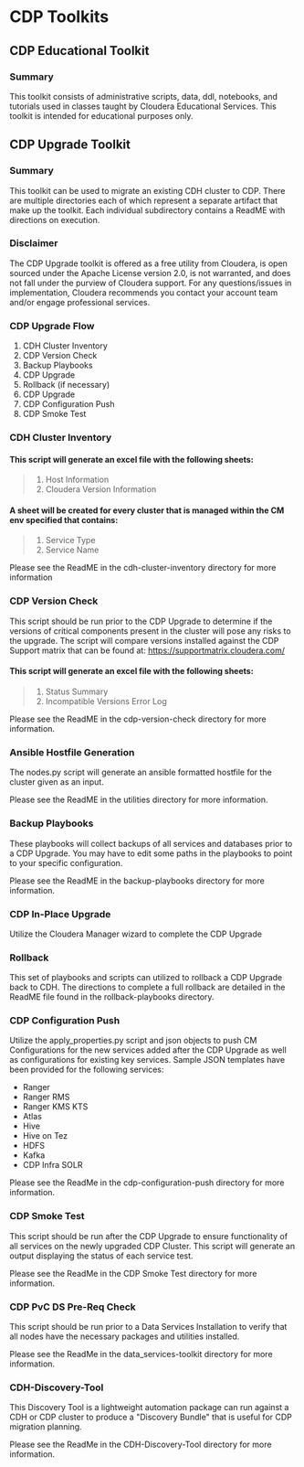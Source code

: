 # CDP Toolkits

## CDP Educational Toolkit

### Summary
This toolkit consists of administrative scripts, data, ddl, notebooks, and tutorials used in classes taught by Cloudera Educational Services. This toolkit is intended for educational purposes only.


## CDP Upgrade Toolkit

### Summary
This toolkit can be used to migrate an existing CDH cluster to CDP. There are multiple directories each of which represent 
a separate artifact that make up the toolkit. Each individual subdirectory contains a ReadME with directions on execution. 

### Disclaimer
The CDP Upgrade toolkit is offered as a free utility from Cloudera, is open sourced under the Apache License version 2.0, is not warranted, and does not fall under the purview of Cloudera support. For any questions/issues in implementation, Cloudera recommends you contact your account team and/or engage professional services.
### CDP Upgrade Flow
 1. CDH Cluster Inventory  
 2. CDP Version Check
 3. Backup Playbooks
 4. CDP Upgrade 
 5. Rollback (if necessary) 
 6. CDP Upgrade 
 7. CDP Configuration Push 
 8. CDP Smoke Test 

### CDH Cluster Inventory

#### This script will generate an excel file with the following sheets:
> 1. Host Information
> 2. Cloudera Version Information

#### A sheet will be created for every cluster that is managed within the CM env specified that contains:
> 1. Service Type
> 2. Service Name

Please see the ReadME in the cdh-cluster-inventory directory for more information

### CDP Version Check
This script should be run prior to the CDP Upgrade to determine if the versions of critical components present in the cluster will pose any risks to the upgrade. The script will compare versions installed against the CDP Support matrix that can be found at: https://supportmatrix.cloudera.com/

#### This script will generate an excel file with the following sheets:
> 1. Status Summary
>2. Incompatible Versions Error Log 

Please see the ReadME in the cdp-version-check directory for more information.

### Ansible Hostfile Generation

The nodes.py script will generate an ansible formatted hostfile for the cluster given as an input. 

Please see the ReadME in the utilities directory for more information.

### Backup Playbooks
These playbooks will collect backups of all services and databases prior to a CDP Upgrade.
You may have to edit some paths in the playbooks to point to your specific configuration.

Please see the ReadME in the backup-playbooks directory for more information.

### CDP In-Place Upgrade
Utilize the Cloudera Manager wizard to complete the CDP Upgrade

### Rollback
This set of playbooks and scripts can utilized to rollback a CDP Upgrade back to CDH. The directions to complete a full 
rollback are detailed in the ReadME file found in the rollback-playbooks directory.

### CDP Configuration Push

Utilize the apply_properties.py script and json objects to push CM Configurations for the new services added after the CDP Upgrade as well as configurations for existing key services. Sample JSON templates have been provided for the following services:
* Ranger
* Ranger RMS
* Ranger KMS KTS
* Atlas
* Hive
* Hive on Tez
* HDFS
* Kafka
* CDP Infra SOLR

Please see the ReadMe in the cdp-configuration-push directory for more information.

### CDP Smoke Test
This script should be run after the CDP Upgrade to ensure functionality of all services on the newly upgraded CDP Cluster.
This script will generate an output displaying the status of each service test.

Please see the ReadMe in the CDP Smoke Test directory for more information.

### CDP PvC DS Pre-Req Check
This script should be run prior to a Data Services Installation to verify that all nodes have the necessary packages and utilities installed.

Please see the ReadMe in the data_services-toolkit directory for more information.


### CDH-Discovery-Tool
This Discovery Tool is a lightweight automation package can run against a CDH or CDP cluster to produce a "Discovery Bundle" that is useful for CDP migration planning.

Please see the ReadMe in the CDH-Discovery-Tool directory for more information.
